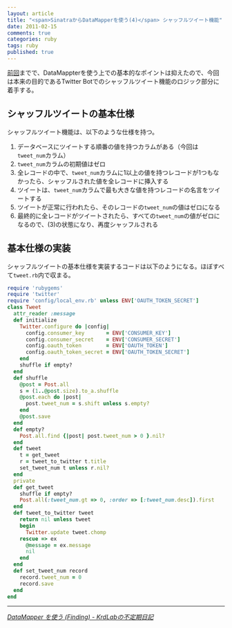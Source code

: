 ```yaml
---
layout: article
title: "<span>SinatraからDataMapperを使う(4)</span> シャッフルツイート機能"
date: 2011-02-15
comments: true
categories: ruby
tags: ruby
published: true
---
```


[前回](/2011/02/14/ruby-sinatra-datamapper-3-validation)までで、DataMappterを使う上での基本的なポイントは抑えたので、今回は本来の目的であるTwitter Botでのシャッフルツイート機能のロジック部分に着手する。

<!-- READMORE -->


## シャッフルツイートの基本仕様

シャッフルツイート機能は、以下のような仕様を持つ。

1. データベースにツイートする順番の値を持つカラムがある（今回は`tweet_num`カラム）
2. `tweet_num`カラムの初期値はゼロ
3. 全レコードの中で、`tweet_num`カラムに1以上の値を持つレコードが1つもなかったら、シャッフルされた値を全レコードに挿入する
4. ツイートは、`tweet_num`カラムで最も大きな値を持つレコードの名言をツイートする
5. ツイートが正常に行われたら、そのレコードの`tweet_num`の値はゼロになる
6. 最終的に全レコードがツイートされたら、すべての`tweet_num`の値がゼロになるので、(3)の状態になり、再度シャッフルされる


## 基本仕様の実装

シャッフルツイートの基本仕様を実装するコードは以下のようになる。ほぼすべて`tweet.rb`内で収まる。

~~~ ruby
require 'rubygems'
require 'twitter'
require 'config/local_env.rb' unless ENV['OAUTH_TOKEN_SECRET']
class Tweet
  attr_reader :message
  def initialize
    Twitter.configure do |config|
      config.consumer_key       = ENV['CONSUMER_KEY']
      config.consumer_secret    = ENV['CONSUMER_SECRET']
      config.oauth_token        = ENV['OAUTH_TOKEN']
      config.oauth_token_secret = ENV['OAUTH_TOKEN_SECRET']
    end
    shuffle if empty?
  end
  def shuffle
    @post = Post.all
    s = (1..@post.size).to_a.shuffle
    @post.each do |post|
      post.tweet_num = s.shift unless s.empty?
    end
    @post.save
  end
  def empty?
    Post.all.find {|post| post.tweet_num > 0 }.nil?
  end
  def tweet
    t = get_tweet
    r = tweet_to_twitter t.title
    set_tweet_num t unless r.nil?
  end
  private
  def get_tweet
    shuffle if empty?
    Post.all(:tweet_num.gt => 0, :order => [:tweet_num.desc]).first
  end
  def tweet_to_twitter tweet
    return nil unless tweet
    begin
      Twitter.update tweet.chomp
    rescue => ex
      @message = ex.message
      nil
    end
  end
  def set_tweet_num record
    record.tweet_num = 0
    record.save
  end
end
~~~

* * *

<cite>[DataMapper を使う (Finding) - KrdLabの不定期日記](http://d.hatena.ne.jp/KrdLab/20090809/1250007554)</cite>

